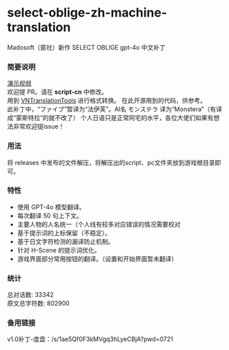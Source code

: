 # select-oblige-zh-machine-translation
Madosoft（窗社）新作 SELECT OBLIGE gpt-4o 中文补丁  
### 简要说明  
[演示视频](https://www.bilibili.com/video/BV1G1421t7Qu)  
欢迎提 PR。请在 **script-cn** 中修改。  
用到 [VNTranslationTools](https://github.com/arcusmaximus/VNTranslationTools) 进行格式转换。
在此开源用到的代码，供参考。  
此补丁中，“ファイブ”暂译为“法伊芙”。AI名 モンステラ 译为“Monstera”（有译成“蒙斯特拉”的就不改了）
个人日语只是正常阿宅的水平，各位大佬们如果有想法非常欢迎提issue！
### 用法
将 releases 中发布的文件解压，将解压出的script、pc文件夹放到游戏根目录即可。
### 特性  
- 使用 GPT-4o 模型翻译。
- 每次翻译 50 句上下文。
- 主要人物的人名统一（个人线有较多对应错误的情况需要校对
- 基于提示词的上标保留（不稳定）。
- 基于日文字符检测的漏译防止机制。
- 针对 H-Scene 的提示词优化。
- 游戏界面部分常用按钮的翻译。（设置和开始界面暂未翻译）
### 统计  
总对话数: 33342  
原文总字符数: 802900
### 备用链接
v1.0补丁-度盘：/s/1ae5Qf0F3kMVgq3hLyeCBjA?pwd=0721
